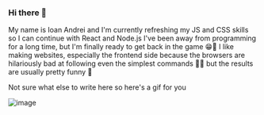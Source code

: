 ### Hi there 👋

My name is Ioan Andrei and I'm currently refreshing my JS and CSS skills so I can continue with React and Node.js
I've been away from programming for a long time, but I'm finally ready to get back in the game 😁🙌
I like making websites, especially the frontend side because the browsers are hilariously bad at following even the simplest commands 🤦‍♂️ but the results are usually pretty funny 🤣

Not sure what else to write here so here's a gif for you 

![image](https://user-images.githubusercontent.com/35468420/169726647-eb6938de-3719-4034-a84a-42cb2f0839b7.png)


<!--
**Ioan93Andrei/Ioan93Andrei** is a ✨ _special_ ✨ repository because its `README.md` (this file) appears on your GitHub profile.

Here are some ideas to get you started:

- 🔭 I’m currently working on improving my JavaScript and remembering basic CSS.
- 🌱 I’m currently refreshing JS and planning of following with React and possibly Node.js or Express
- ⚡ Fun fact: I took a really long break from programming and now I'm trying to get back in the game. Probably not that funny but my humor is dry like a rock left in the sun.
-->
